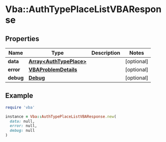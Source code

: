# Vba::AuthTypePlaceListVBAResponse

## Properties

| Name | Type | Description | Notes |
| ---- | ---- | ----------- | ----- |
| **data** | [**Array&lt;AuthTypePlace&gt;**](AuthTypePlace.md) |  | [optional] |
| **error** | [**VBAProblemDetails**](VBAProblemDetails.md) |  | [optional] |
| **debug** | [**Debug**](Debug.md) |  | [optional] |

## Example

```ruby
require 'vba'

instance = Vba::AuthTypePlaceListVBAResponse.new(
  data: null,
  error: null,
  debug: null
)
```


